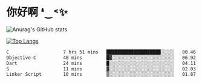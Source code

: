 # 你好啊 ❛‿˂✨

![Anurag's GitHub stats](https://github-readme-stats.vercel.app/api?username=ZombieFly&count_private=true&show_icons=true)

[![Top Langs](https://github-readme-stats.vercel.app/api/top-langs/?username=ZombieFly&layout=compact&count_private=true&hide=Ruby,makefile)](https://github.com/anuraghazra/github-readme-stats)

<!--START_SECTION:waka-->

```txt
C                    7 hrs 51 mins   ████████████████████░░░░░   80.46 %
Objective-C          40 mins         █▓░░░░░░░░░░░░░░░░░░░░░░░   06.92 %
Dart                 24 mins         █░░░░░░░░░░░░░░░░░░░░░░░░   04.11 %
S                    11 mins         ▓░░░░░░░░░░░░░░░░░░░░░░░░   02.03 %
Linker Script        10 mins         ▒░░░░░░░░░░░░░░░░░░░░░░░░   01.87 %
```

<!--END_SECTION:waka-->
